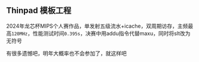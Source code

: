Thinpad 模板工程
----------------

2024年龙芯杯MIPS个人赛作品，单发射五级流水+icache，双周期访存，主频最高`120MHz`，性能测试时间`0.395s`，决赛中用addu指令代替maxu，同时将slt改为无符号

有很多遗憾吧，明年大概率也不会参加了，就这样吧
